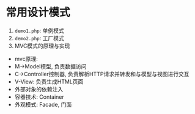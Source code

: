 # 常用设计模式

1. `demo1.php`: 单例模式
2. `demo2.php`: 工厂模式
3. MVC模式的原理与实现
  * mvc原理:
   * M->Model模型, 负责数据访问
   * C->Controller控制器, 负责解析HTTP请求并转发和与模型与视图进行交互
   * V-View: 负责生成HTML页面
  * 外部对象的依赖注入
  * 容器技术: Container
  * 外观模式: Facade, 门面